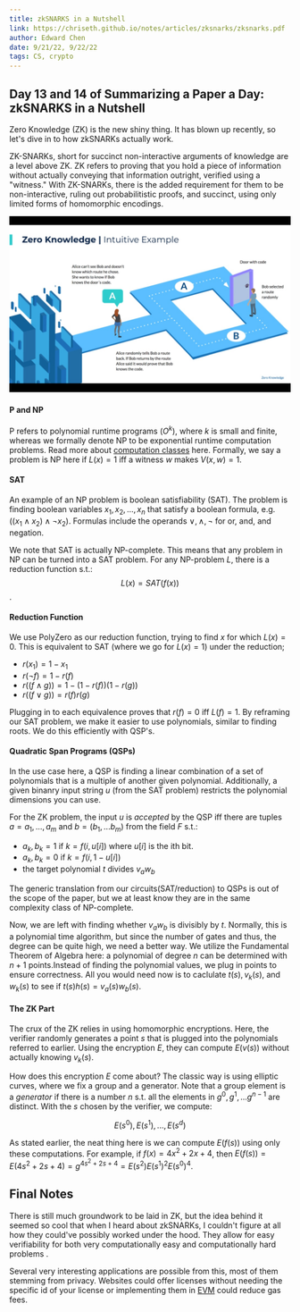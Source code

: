 ```yaml
---
title: zkSNARKS in a Nutshell
link: https://chriseth.github.io/notes/articles/zksnarks/zksnarks.pdf
author: Edward Chen
date: 9/21/22, 9/22/22
tags: CS, crypto
---
```


## Day 13 and 14 of Summarizing a Paper a Day: zkSNARKS in a Nutshell

Zero Knowledge (ZK) is the new shiny thing. It has blown up recently, so let's dive in to how zkSNARKs actually work. 

ZK-SNARKs, short for succinct non-interactive arguments of knowledge are a level above ZK. ZK refers to proving that you hold a piece of information without actually conveying that information outright, verified using a "witness." With ZK-SNARKs, there is the added requirement for them to be non-interactive, ruling out probabilitistic proofs, and succinct, using only limited forms of homomorphic encodings. 

![](img/09_21__zk1.jpeg)

#### P and NP

P refers to polynomial runtime programs $(O^k),$ where $k$ is small and finite, whereas we formally denote NP to be exponential runtime computation problems. Read more about [computation classes](https://en.wikipedia.org/wiki/Complexity_class) here. Formally, we say a problem is NP here if $L(x)=1$ iff a witness $w$ makes $V(x,w)=1$. 

#### SAT

An example of an NP problem is boolean satisfiability (SAT). The problem is finding boolean variables $x_1, x_2, ..., x_n$ that satisfy a boolean formula, e.g. $((x_1\land x_2) \land \neg x_2).$ Formulas include the operands $\lor, \land, \neg$ for or, and, and negation.

We note that SAT is actually NP-complete. This means that any problem in NP can be turned into a SAT problem. For any NP-problem $L$, there is a reduction function s.t.: $$L(x) = SAT(f(x))$$.

#### Reduction Function

We use PolyZero as our reduction function, trying to find $x$ for which $L(x) = 0$. This is equivalent to SAT (where we go for $L(x)=1$) under the reduction;

 - $r(x_1) = 1-x_1$
 - $r(\neg f) = 1-r(f)$
 - $r((f\land g)) = 1-(1-r(f))(1-r(g))$
 - $r((f\lor g)) = r(f)r(g)$

Plugging in to each equivalence proves that $r(f) =0$ iff $L(f)=1$.  By reframing our SAT problem, we make it easier to use polynomials, similar to finding roots. We do this efficiently with QSP's.

#### Quadratic Span Programs (QSPs)

In the use case here, a QSP is finding a linear combination of a set of polynomials that is a multiple of another given polynomial. Additionally, a given binanry input string $u$ (from the SAT problem) restricts the polynomial dimensions you can use. 

For the ZK problem, the input $u$ is *accepted* by the QSP iff there are tuples $a = a_1, ..., a_m$ and $b = (b_1, ... b_m)$ from the field $F$ s.t.:

 - $a_k, b_k = 1$ if $k=f(i,u[i])$ where $u[i]$ is the ith bit.
 - $a_k, b_k = 0$ if $k=f(i,1-u[i])$ 
 - the target polynomial $t$ divides $v_aw_b$

The generic translation from our circuits(SAT/reduction) to QSPs is out of the scope of the paper, but we at least know they are in the same complexity class of NP-complete. 

Now, we are left with finding whether $v_aw_b$ is divisibly by $t$. Normally, this is a polynomial time algorithm, but since the number of gates and thus, the degree can be quite high, we need a better way. We utilize the Fundamental Theorem of Algebra here: a polynomial of degree $n$ can be determined with $n+1$ points.Instead of finding the polynomial values, we plug in points to ensure correctness. All you would need now is to caclulate $t(s), v_k(s),$ and $w_k(s)$ to see if $t(s)h(s)=v_a(s)w_b(s)$.

#### The ZK Part

The crux of the ZK relies in using homomorphic encryptions. Here, the verifier randomly generates a point $s$ that is plugged into the polynomials referred to earlier. Using the encryption $E$, they can compute $E(v(s))$ without actually knowing $v_k(s)$. 

How does this encryption $E$ come about? The classic way is using elliptic curves, where we fix a group and a generator. Note that a group element is a *generator* if there is a number $n$ s.t. all the elements in $g^0, g^1,... g^{n-1}$ are distinct. With the $s$ chosen by the verifier, we compute:

$$E(s^0), E(s^1), ..., E(s^d)$$

As stated earlier, the neat thing here is we can compute $E(f(s))$ using only these computations. For example, if $f(x)=4x^2+2x+4$, then $E(f(s)) = E(4s^2+2s+4) = g^{4s^2+2s+4} = E(s^2)E(s^1)^2E(s^0)^4$.

## Final Notes

There is still much groundwork to be laid in ZK, but the idea behind it seemed so cool that when I heard about zkSNARKs, I couldn't figure at all how they could've possibly worked under the hood. They allow for easy verifiability for both very computationally easy and computationally hard problems .

Several very interesting applications are possible from this, most of them stemming from privacy. Websites could offer licenses without needing the specific id of your license or implementing them in [EVM](https://github.com/echen333/Paper_A_Day/blob/master/09-15%20Ethereum_White_Paper.md) could reduce gas fees.